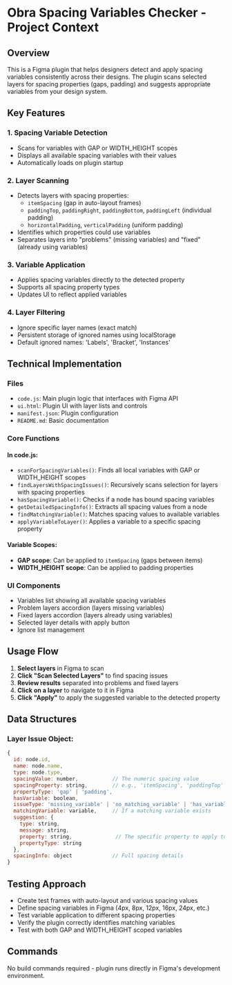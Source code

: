 # Obra Spacing Variables Checker - Project Context

## Overview

This is a Figma plugin that helps designers detect and apply spacing variables consistently across their designs. The plugin scans selected layers for spacing properties (gaps, padding) and suggests appropriate variables from your design system.

## Key Features

### 1. Spacing Variable Detection
- Scans for variables with GAP or WIDTH_HEIGHT scopes
- Displays all available spacing variables with their values
- Automatically loads on plugin startup

### 2. Layer Scanning
- Detects layers with spacing properties:
  - `itemSpacing` (gap in auto-layout frames)
  - `paddingTop`, `paddingRight`, `paddingBottom`, `paddingLeft` (individual padding)
  - `horizontalPadding`, `verticalPadding` (uniform padding)
- Identifies which properties could use variables
- Separates layers into "problems" (missing variables) and "fixed" (already using variables)

### 3. Variable Application
- Applies spacing variables directly to the detected property
- Supports all spacing property types
- Updates UI to reflect applied variables

### 4. Layer Filtering
- Ignore specific layer names (exact match)
- Persistent storage of ignored names using localStorage
- Default ignored names: 'Labels', 'Bracket', 'Instances'

## Technical Implementation

### Files
- `code.js`: Main plugin logic that interfaces with Figma API
- `ui.html`: Plugin UI with layer lists and controls
- `manifest.json`: Plugin configuration
- `README.md`: Basic documentation

### Core Functions

#### In code.js:
- `scanForSpacingVariables()`: Finds all local variables with GAP or WIDTH_HEIGHT scopes
- `findLayersWithSpacingIssues()`: Recursively scans selection for layers with spacing properties
- `hasSpacingVariable()`: Checks if a node has bound spacing variables
- `getDetailedSpacingInfo()`: Extracts all spacing values from a node
- `findMatchingVariable()`: Matches spacing values to available variables
- `applyVariableToLayer()`: Applies a variable to a specific spacing property

#### Variable Scopes:
- **GAP scope**: Can be applied to `itemSpacing` (gaps between items)
- **WIDTH_HEIGHT scope**: Can be applied to padding properties

### UI Components
- Variables list showing all available spacing variables
- Problem layers accordion (layers missing variables)
- Fixed layers accordion (layers already using variables)
- Selected layer details with apply button
- Ignore list management

## Usage Flow

1. **Select layers** in Figma to scan
2. **Click "Scan Selected Layers"** to find spacing issues
3. **Review results** separated into problems and fixed layers
4. **Click on a layer** to navigate to it in Figma
5. **Click "Apply"** to apply the suggested variable to the detected property

## Data Structures

### Layer Issue Object:
```javascript
{
  id: node.id,
  name: node.name,
  type: node.type,
  spacingValue: number,           // The numeric spacing value
  spacingProperty: string,        // e.g., 'itemSpacing', 'paddingTop'
  propertyType: 'gap' | 'padding',
  hasVariable: boolean,
  issueType: 'missing_variable' | 'no_matching_variable' | 'has_variable',
  matchingVariable: variable,     // If a matching variable exists
  suggestion: {
    type: string,
    message: string,
    property: string,              // The specific property to apply to
    propertyType: string
  },
  spacingInfo: object             // Full spacing details
}
```

## Testing Approach
- Create test frames with auto-layout and various spacing values
- Define spacing variables in Figma (4px, 8px, 12px, 16px, 24px, etc.)
- Test variable application to different spacing properties
- Verify the plugin correctly identifies matching variables
- Test with both GAP and WIDTH_HEIGHT scoped variables

## Commands
No build commands required - plugin runs directly in Figma's development environment.